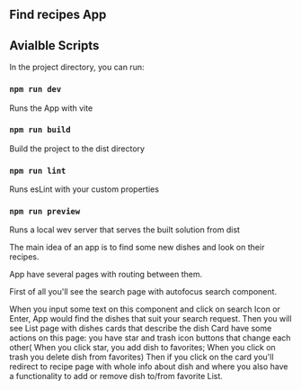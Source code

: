 ## Find recipes App

## Avialble Scripts

In the project directory, you can run:

### `npm run dev`

Runs the App with vite

### `npm run build`

Build the project to the dist directory

### `npm run lint`

Runs esLint with your custom properties

### `npm run preview`

Runs a local wev server that serves the built solution from dist

The main idea of an app is to find some new dishes and look on their recipes.

App have several pages with routing between them.

First of all you'll see the search page with autofocus search component.

When you input some text on this component and click on search Icon or Enter,
App would find the dishes that suit your search request.
Then you will see List page with dishes cards that describe the dish
Card have some actions on this page: you have star and trash icon buttons that change each other( When you click star, you add dish to favorites; When you click on trash you delete dish from favorites)
Then if you click on the card you'll redirect to recipe page with whole info about dish and where you also have a functionality to add or remove dish to/from favorite List.
